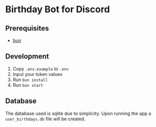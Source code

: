 # Birthday Bot for Discord

## Prerequisites
- [bun](https://bun.sh/)

## Development

1. Copy `.env.example` to `.env`
2. Input your token values
3. Run `bun install`
4. Run `bun start`

## Database

The database used is sqlite due to simplicity. Upon running the app a `user_birthdays.db` file will be created.